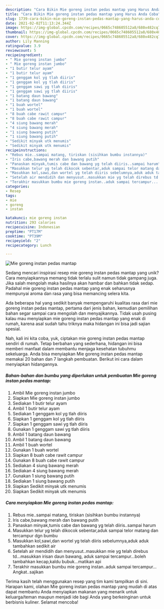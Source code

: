 ```yaml
---
description: "Cara Bikin Mie goreng instan pedas mantap yang Harus Anda Coba"
title: "Cara Bikin Mie goreng instan pedas mantap yang Harus Anda Coba"
slug: 1739-cara-bikin-mie-goreng-instan-pedas-mantap-yang-harus-anda-coba
date: 2021-02-02T11:13:24.344Z
image: https://img-global.cpcdn.com/recipes/0665c748605512a8/680x482cq70/mie-goreng-instan-pedas-mantap-foto-resep-utama.jpg
thumbnail: https://img-global.cpcdn.com/recipes/0665c748605512a8/680x482cq70/mie-goreng-instan-pedas-mantap-foto-resep-utama.jpg
cover: https://img-global.cpcdn.com/recipes/0665c748605512a8/680x482cq70/mie-goreng-instan-pedas-mantap-foto-resep-utama.jpg
author: Lily Manning
ratingvalue: 3.9
reviewcount: 5
recipeingredient:
- " Mie goreng instan jumbo"
- " Mie goreng instan jumbo"
- "1 butir telur ayam"
- "1 butir telur ayam"
- "1 genggam kol yg tlah diiris"
- "1 genggam kol yg tlah diiris"
- "1 genggam sawi yg tlah diiris"
- "1 genggam sawi yg tlah diiris"
- "1 batang daun bawang"
- "1 batang daun bawang"
- "1 buah wortel"
- "1 buah wortel"
- "8 buah cabe rawit campur"
- "8 buah cabe rawit campur"
- "4 siung bawang merah"
- "4 siung bawang merah"
- "1 siung bawang putih"
- "1 siung bawang putih"
- "Sedikit minyak utk menumis"
- "Sedikit minyak utk menumis"
recipeinstructions:
- "Rebus mie..sampai matang, tiriskan (sisihkan bumbu instannya)"
- "Iris cabe,bawang merah dan bawang putih"
- "Panaskan minyak,tumis cabe dan bawang yg telah diiris..sampai harum"
- "Masukkan telur yg telah dikocok sebentar,aduk sampai telor matang dan tercampur dgn bumbu"
- "Masukkan kol,sawi,dan wortel yg telah diiris sebelumnya,aduk aduk tambahkan sedikit air"
- "Setelah air mendidih dan menyusut..masukkan mie yg telah direbus td...masukkan irisan daun bawang, aduk sampai tercampur...boleh tambahkan kecap,kaldu bubuk...matikan api"
- "Terakhir masukkan bumbu mie goreng instan..aduk sampai tercampur... Angkat..sajikan"
categories:
- Resep
tags:
- mie
- goreng
- instan

katakunci: mie goreng instan 
nutrition: 293 calories
recipecuisine: Indonesian
preptime: "PT17M"
cooktime: "PT39M"
recipeyield: "2"
recipecategory: Lunch

---
```



![Mie goreng instan pedas mantap](https://img-global.cpcdn.com/recipes/0665c748605512a8/680x482cq70/mie-goreng-instan-pedas-mantap-foto-resep-utama.jpg)

Sedang mencari inspirasi resep mie goreng instan pedas mantap yang unik? Cara menyiapkannya memang tidak terlalu sulit namun tidak gampang juga. Jika salah mengolah maka hasilnya akan hambar dan bahkan tidak sedap. Padahal mie goreng instan pedas mantap yang enak seharusnya mempunyai aroma dan rasa yang bisa memancing selera kita.



Ada beberapa hal yang sedikit banyak mempengaruhi kualitas rasa dari mie goreng instan pedas mantap, pertama dari jenis bahan, kemudian pemilihan bahan segar sampai cara mengolah dan menyajikannya. Tidak usah pusing kalau mau menyiapkan mie goreng instan pedas mantap yang enak di rumah, karena asal sudah tahu triknya maka hidangan ini bisa jadi sajian spesial.


Nah, kali ini kita coba, yuk, ciptakan mie goreng instan pedas mantap sendiri di rumah. Tetap berbahan yang sederhana, hidangan ini bisa memberi manfaat dalam membantu menjaga kesehatan tubuhmu sekeluarga. Anda bisa menyiapkan Mie goreng instan pedas mantap memakai 20 bahan dan 7 langkah pembuatan. Berikut ini cara dalam menyiapkan hidangannya.

<!--inarticleads1-->

##### Bahan-bahan dan bumbu yang diperlukan untuk pembuatan Mie goreng instan pedas mantap:

1. Ambil  Mie goreng instan jumbo
1. Siapkan  Mie goreng instan jumbo
1. Sediakan 1 butir telur ayam
1. Ambil 1 butir telur ayam
1. Sediakan 1 genggam kol yg tlah diiris
1. Siapkan 1 genggam kol yg tlah diiris
1. Siapkan 1 genggam sawi yg tlah diiris
1. Gunakan 1 genggam sawi yg tlah diiris
1. Ambil 1 batang daun bawang
1. Ambil 1 batang daun bawang
1. Ambil 1 buah wortel
1. Gunakan 1 buah wortel
1. Siapkan 8 buah cabe rawit campur
1. Gunakan 8 buah cabe rawit campur
1. Sediakan 4 siung bawang merah
1. Sediakan 4 siung bawang merah
1. Gunakan 1 siung bawang putih
1. Sediakan 1 siung bawang putih
1. Siapkan Sedikit minyak utk menumis
1. Siapkan Sedikit minyak utk menumis




<!--inarticleads2-->

##### Cara menyiapkan Mie goreng instan pedas mantap:

1. Rebus mie..sampai matang, tiriskan (sisihkan bumbu instannya)
1. Iris cabe,bawang merah dan bawang putih
1. Panaskan minyak,tumis cabe dan bawang yg telah diiris..sampai harum
1. Masukkan telur yg telah dikocok sebentar,aduk sampai telor matang dan tercampur dgn bumbu
1. Masukkan kol,sawi,dan wortel yg telah diiris sebelumnya,aduk aduk tambahkan sedikit air
1. Setelah air mendidih dan menyusut..masukkan mie yg telah direbus td...masukkan irisan daun bawang, aduk sampai tercampur...boleh tambahkan kecap,kaldu bubuk...matikan api
1. Terakhir masukkan bumbu mie goreng instan..aduk sampai tercampur... Angkat..sajikan




Terima kasih telah menggunakan resep yang tim kami tampilkan di sini. Harapan kami, olahan Mie goreng instan pedas mantap yang mudah di atas dapat membantu Anda menyiapkan makanan yang menarik untuk keluarga/teman maupun menjadi ide bagi Anda yang berkeinginan untuk berbisnis kuliner. Selamat mencoba!
